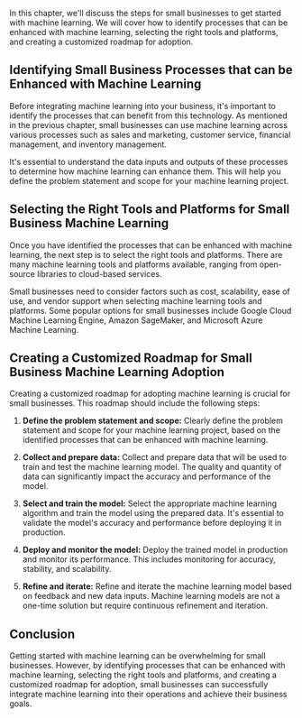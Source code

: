 
In this chapter, we'll discuss the steps for small businesses to get started with machine learning. We will cover how to identify processes that can be enhanced with machine learning, selecting the right tools and platforms, and creating a customized roadmap for adoption.

Identifying Small Business Processes that can be Enhanced with Machine Learning
-------------------------------------------------------------------------------

Before integrating machine learning into your business, it's important to identify the processes that can benefit from this technology. As mentioned in the previous chapter, small businesses can use machine learning across various processes such as sales and marketing, customer service, financial management, and inventory management.

It's essential to understand the data inputs and outputs of these processes to determine how machine learning can enhance them. This will help you define the problem statement and scope for your machine learning project.

Selecting the Right Tools and Platforms for Small Business Machine Learning
---------------------------------------------------------------------------

Once you have identified the processes that can be enhanced with machine learning, the next step is to select the right tools and platforms. There are many machine learning tools and platforms available, ranging from open-source libraries to cloud-based services.

Small businesses need to consider factors such as cost, scalability, ease of use, and vendor support when selecting machine learning tools and platforms. Some popular options for small businesses include Google Cloud Machine Learning Engine, Amazon SageMaker, and Microsoft Azure Machine Learning.

Creating a Customized Roadmap for Small Business Machine Learning Adoption
--------------------------------------------------------------------------

Creating a customized roadmap for adopting machine learning is crucial for small businesses. This roadmap should include the following steps:

1. **Define the problem statement and scope:** Clearly define the problem statement and scope for your machine learning project, based on the identified processes that can be enhanced with machine learning.

2. **Collect and prepare data:** Collect and prepare data that will be used to train and test the machine learning model. The quality and quantity of data can significantly impact the accuracy and performance of the model.

3. **Select and train the model:** Select the appropriate machine learning algorithm and train the model using the prepared data. It's essential to validate the model's accuracy and performance before deploying it in production.

4. **Deploy and monitor the model:** Deploy the trained model in production and monitor its performance. This includes monitoring for accuracy, stability, and scalability.

5. **Refine and iterate:** Refine and iterate the machine learning model based on feedback and new data inputs. Machine learning models are not a one-time solution but require continuous refinement and iteration.

Conclusion
----------

Getting started with machine learning can be overwhelming for small businesses. However, by identifying processes that can be enhanced with machine learning, selecting the right tools and platforms, and creating a customized roadmap for adoption, small businesses can successfully integrate machine learning into their operations and achieve their business goals.
